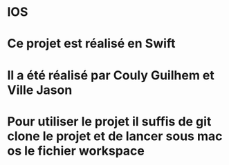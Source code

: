 # IOS
# Ce projet est réalisé en Swift 
# Il a été réalisé par Couly Guilhem et Ville Jason 
# Pour utiliser le projet il suffis de git clone le projet et de lancer sous mac os le fichier workspace 
